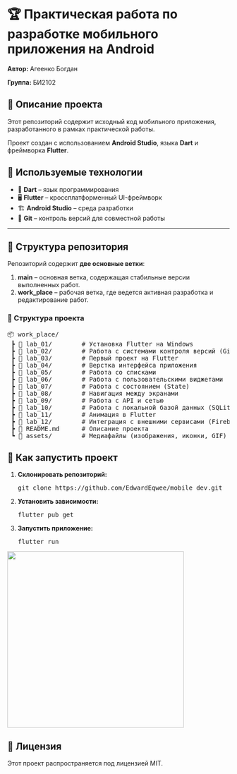 <h1>🏆 Практическая работа по разработке мобильного приложения на Android</h1>

<p><strong>Автор:</strong> Агеенко Богдан</p>
<p><strong>Группа:</strong> БИ2102</p>

<h2>🚀 Описание проекта</h2>
<p>Этот репозиторий содержит исходный код мобильного приложения, разработанного в рамках практической работы.</p>
<p>Проект создан с использованием <strong>Android Studio</strong>, языка <strong>Dart</strong> и фреймворка <strong>Flutter</strong>.</p>

<h2>🔧 Используемые технологии</h2>
<ul>
  <li>🎯 <strong>Dart</strong> – язык программирования</li>
  <li>🖥 <strong>Flutter</strong> – кроссплатформенный UI-фреймворк</li>
  <li>🏗 <strong>Android Studio</strong> – среда разработки</li>
  <li>🔀 <strong>Git</strong> – контроль версий для совместной работы</li>
</ul>

<hr>

<h2>📂 Структура репозитория</h2>
<p>Репозиторий содержит <strong>две основные ветки</strong>:</p>
<ol>
  <li><strong>main</strong> – основная ветка, содержащая стабильные версии выполненных работ.</li>
  <li><strong>work_place</strong> – рабочая ветка, где ведется активная разработка и редактирование работ.</li>
</ol>

<h3>📁 Структура проекта</h3>
<pre>
📦 work_place/
 ┣ 📂 lab_01/        # Установка Flutter на Windows
 ┣ 📂 lab_02/        # Работа с системами контроля версий (Git, GitHub)
 ┣ 📂 lab_03/        # Первый проект на Flutter
 ┣ 📂 lab_04/        # Верстка интерфейса приложения
 ┣ 📂 lab_05/        # Работа со списками
 ┣ 📂 lab_06/        # Работа с пользовательскими виджетами
 ┣ 📂 lab_07/        # Работа с состоянием (State)
 ┣ 📂 lab_08/        # Навигация между экранами
 ┣ 📂 lab_09/        # Работа с API и сетью
 ┣ 📂 lab_10/        # Работа с локальной базой данных (SQLite)
 ┣ 📂 lab_11/        # Анимация в Flutter
 ┣ 📂 lab_12/        # Интеграция с внешними сервисами (Firebase, Auth)
 ┣ 📜 README.md      # Описание проекта
 ┗ 📂 assets/        # Медиафайлы (изображения, иконки, GIF)
</pre>
<h2>📌 Как запустить проект</h2>
<ol>
  <li><strong>Склонировать репозиторий:</strong> <pre>git clone https://github.com/EdwardEqwee/mobile_dev.git</pre></li>
  <li><strong>Установить зависимости:</strong> <pre>flutter pub get</pre></li>
  <li><strong>Запустить приложение:</strong> <pre>flutter run</pre></li>
</ol>

<img src="https://media0.giphy.com/media/v1.Y2lkPTc5MGI3NjExOHpmem5sdXM0NHZwOWVtaTdrYmRmZzhlZXl0YTFpMm9ldHFtZ2xyOCZlcD12MV9pbnRlcm5hbF9naWZfYnlfaWQmY3Q9Zw/10mzF0YmVmZNuw/giphy.gif" width="400">

<h2>📄 Лицензия</h2>
<p>Этот проект распространяется под лицензией MIT.</p>
